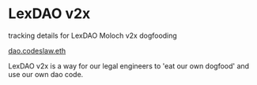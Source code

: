 # LexDAO v2x
tracking details for LexDAO Moloch v2x dogfooding

[dao.codeslaw.eth](https://etherscan.io/address/0x8034f06c558a25bf791158acf50741b9ebd1d98d)

LexDAO v2x is a way for our legal engineers to 'eat our own dogfood' and use our own dao code.
